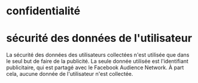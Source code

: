 # confidentialité
<!DOCTYPE html>
<html>

<body>
    <h1>sécurité des données de l'utilisateur</h1>
    <p>La sécurité des données des utilisateurs collectées n'est utilisée que dans le seul but de faire de la publicité. La seule donnée utilisée est l'identifiant publicitaire, qui est partagé avec le Facebook Audience Network. À part cela, aucune donnée de l'utilisateur n'est collectée. </p>
</body>
</html>
